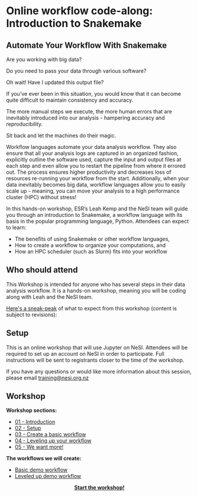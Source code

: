 # Online workflow code-along: Introduction to Snakemake

## Automate Your Workflow With Snakemake

Are you working with big data?

Do you need to pass your data through various software?

Oh wait! Have I updated this output file?

If you’ve ever been in this situation, you would know that it can become quite difficult to maintain consistency and accuracy.

The more manual steps we execute, the more human errors that are inevitably introduced into our analysis - hampering accuracy and reproducibility.

Sit back and let the machines do their magic.

Workflow languages automate your data analysis workflow. They also ensure that all your analysis logs are captured in an organized fashion, explicitly outline the software used, capture the input and output files at each step and even allow you to restart the pipeline from where it errored out. The process ensures higher productivity and decreases loss of resources re-running your workflow from the start. Additionally, when your data inevitably becomes big data, workflow languages allow you to easily scale up - meaning, you can move your analysis to a high performance cluster (HPC) without stress!

In this hands-on workshop, ESR’s Leah Kemp and the NeSI team will guide you through an introduction to Snakemake, a workflow language with its basis in the popular programming language, Python. Attendees can expect to learn:

- The benefits of using Snakemake or other workflow languages,
- How to create a workflow to organize your computations, and
- How an HPC scheduler (such as Slurm) fits into your workflow

## Who should attend

This Workshop is intended for anyone who has several steps in their data analysis workflow. It is a hands-on workshop, meaning you will be coding along with Leah and the NeSI team.

[Here's a sneak-peak](https://tinyurl.com/snakemakeworkshop) of what to expect from this workshop (content is subject to revisions): 

## Setup

This is an online workshop that will use Jupyter on NeSI. Attendees will be required to set up an account on NeSI in order to participate. Full instructions will be sent to registrants closer to the time of the workshop.

If you have any questions or would like more information about this session, please email training@nesi.org.nz

## Workshop

**Workshop sections:**

- [01 - Introduction](./workshop_material/01_introduction.md)
- [02 - Setup](./workshop_material/02_setup.md)
- [03 - Create a basic workflow](./workshop_material/03_create_a_basic_workflow.md)
- [04 - Leveling up your workflow](./workshop_material/04_leveling_up_your_workflow.md)
- [05 - We want more!](./workshop_material/05_we_want_more.md)

**The workflows we will create:**

- [Basic demo workflow](https://github.com/nesi/snakemake_workshop/tree/main/basic_demo_workflow)
- [Leveled up demo workflow](https://github.com/nesi/snakemake_workshop/tree/main/leveled_up_demo_workflow)

<p align="center"><b><a href="https://nesi.github.io/snakemake_workshop/workshop_material/01_introduction.html">Start the workshop!</a>
